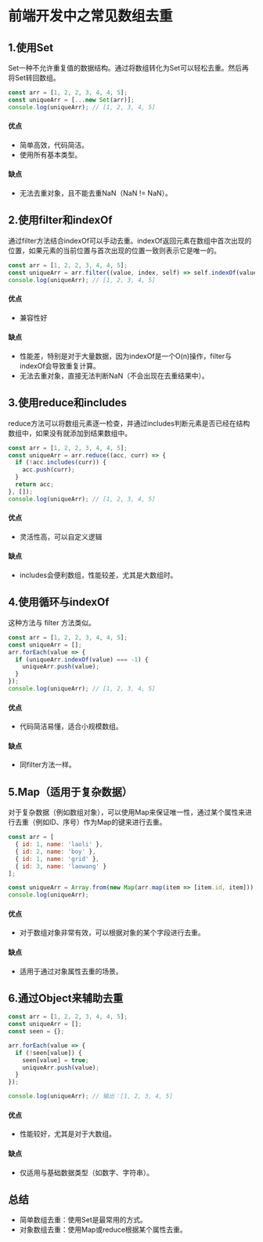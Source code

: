 # 前端开发中之常见数组去重
## 1.使用Set
Set一种不允许重复值的数据结构。通过将数组转化为Set可以轻松去重。然后再将Set转回数组。
```js
const arr = [1, 2, 2, 3, 4, 4, 5];
const uniqueArr = [...new Set(arr)];
console.log(uniqueArr); // [1, 2, 3, 4, 5]
```
#### 优点
- 简单高效，代码简洁。
- 使用所有基本类型。
#### 缺点
- 无法去重对象，且不能去重NaN（NaN != NaN）。

## 2.使用filter和indexOf
通过filter方法结合indexOf可以手动去重。indexOf返回元素在数组中首次出现的位置，如果元素的当前位置与首次出现的位置一致则表示它是唯一的。
```js
const arr = [1, 2, 2, 3, 4, 4, 5];
const uniqueArr = arr.filter((value, index, self) => self.indexOf(value) === index);
console.log(uniqueArr); // [1, 2, 3, 4, 5]
```
#### 优点
- 兼容性好
#### 缺点
- 性能差，特别是对于大量数据，因为indexOf是一个O(n)操作，filter与indexOf会导致重复计算。
- 无法去重对象，直接无法判断NaN（不会出现在去重结果中）。
## 3.使用reduce和includes
reduce方法可以将数组元素逐一检查，并通过includes判断元素是否已经在结构数组中，如果没有就添加到结果数组中。
```js
const arr = [1, 2, 2, 3, 4, 4, 5];
const uniqueArr = arr.reduce((acc, curr) => {
  if (!acc.includes(curr)) {
    acc.push(curr);
  }
  return acc;
}, []);
console.log(uniqueArr); // [1, 2, 3, 4, 5]
```
#### 优点
- 灵活性高，可以自定义逻辑
#### 缺点
- includes会便利数组，性能较差，尤其是大数组时。

## 4.使用循环与indexOf
这种方法与 filter 方法类似。
```js
const arr = [1, 2, 2, 3, 4, 4, 5];
const uniqueArr = [];
arr.forEach(value => {
  if (uniqueArr.indexOf(value) === -1) {
    uniqueArr.push(value);
  }
});
console.log(uniqueArr); // [1, 2, 3, 4, 5]
```
#### 优点
- 代码简洁易懂，适合小规模数组。
#### 缺点
- 同filter方法一样。
## 5.Map（适用于复杂数据）
对于复杂数据（例如数组对象），可以使用Map来保证唯一性，通过某个属性来进行去重（例如ID、序号）作为Map的键来进行去重。
```js
const arr = [
  { id: 1, name: 'laoli' },
  { id: 2, name: 'boy' },
  { id: 1, name: 'grid' },
  { id: 3, name: 'laowang' }
];

const uniqueArr = Array.from(new Map(arr.map(item => [item.id, item])).values());
console.log(uniqueArr);
```
#### 优点
- 对于数组对象非常有效，可以根据对象的某个字段进行去重。
#### 缺点
- 适用于通过对象属性去重的场景。
## 6.通过Object来辅助去重
```js
const arr = [1, 2, 2, 3, 4, 4, 5];
const uniqueArr = [];
const seen = {};

arr.forEach(value => {
  if (!seen[value]) {
    seen[value] = true;
    uniqueArr.push(value);
  }
});

console.log(uniqueArr); // 输出：[1, 2, 3, 4, 5]
```
#### 优点
- 性能较好，尤其是对于大数组。
#### 缺点
- 仅适用与基础数据类型（如数字、字符串）。

## 总结
- 简单数组去重：使用Set是最常用的方式。
- 对象数组去重：使用Map或reduce根据某个属性去重。